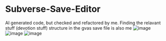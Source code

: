 # Subverse-Save-Editor
AI generated code, but checked and refactored by me. Finding the relavant stuff (devotion stuff) structure in the gvas save file is also me
![image](https://github.com/user-attachments/assets/ae37e44a-4931-4b52-bd91-181ade987943)
![image](https://github.com/user-attachments/assets/19140981-ba05-4e33-bb22-8161235d6b7a)
![image](https://github.com/user-attachments/assets/0f63cd45-0f87-40dd-96c2-12e8ace5fec2)
